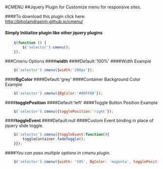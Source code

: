 #CMENU
##Jquery Plugin for Customize menu for responsive sites.

####To download this plugin click here: http://biholaindrasinh.github.io/cmenu/

#### Simply Initialize plugin like other jquery plugins

```javascript
    $(function () {
        $('selector').cmenu();
    });
```
###Cmenu Options
####**width**
####Default:'100%'
####Width Example
```javascript
    $('selector').cmenu({width:'200px'});
```
####**BgColor**
####Default:'grey'
####Container Background Color Example
```javascript
    $('selector').cmenu({BgColor:'#00FF00'});
```
####**togglePosition**
####Default:'left'
####Toggle Button Position Example
```javascript
    $('selector').cmenu({togglePosition:'right'});
```
####**toggleEvent**
####Default:null
####Custom Event binding in place of jquery slide toggle.
```javascript
    $('selector').cmenu({toggleEvent:function(){
        toggleContainer.fadeToggle();
    }});
```
####*You can pass multiple options in cmenu plugin.*
```javascript
    $('selector').cmenu({width: '50%', BgColor: 'magenta', togglePosition: 'left'});
```